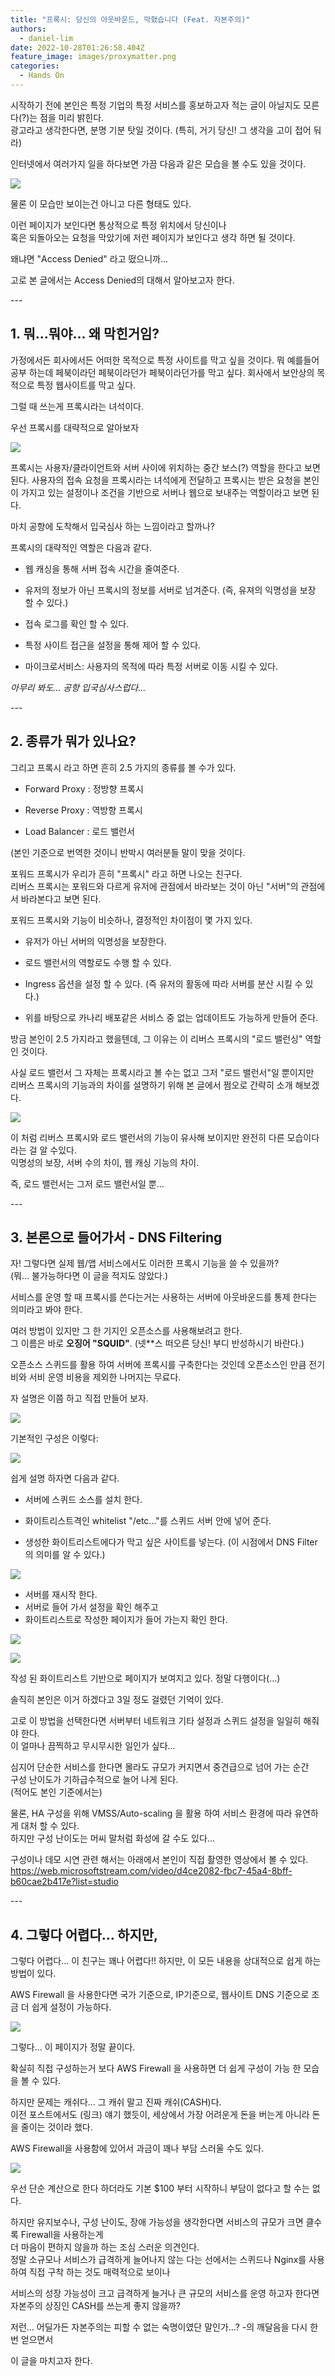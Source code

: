 ```yaml
---
title: "프록시: 당신의 아웃바운드, 막혔습니다 (Feat. 자본주의)"
authors:
  - daniel-lim
date: 2022-10-28T01:26:58.404Z
feature_image: images/proxymatter.png
categories:
  - Hands On
---
```

시작하기 전에 본인은 특정 기업의 특정 서비스를 홍보하고자 적는 글이 아닐지도 모른다(?)는 점을 미리 밝힌다. \
광고라고 생각한다면, 분명 기분 탓일 것이다. (특히, 거기 당신! 그 생각을 고이 접어 둬라)

인터넷에서 여러가지 일을 하다보면 가끔 다음과 같은 모습을 볼 수도 있을 것이다.

![](images/칫결계인가.png)

물론 이 모습만 보이는건 아니고 다른 형태도 있다.

이런 페이지가 보인다면 통상적으로 특정 위치에서 당신이나 \
혹은 되돌아오는 요청을 막았기에 저런 페이지가 보인다고 생각 하면 될 것이다. 

왜냐면 "Access Denied" 라고 떴으니까...

고로 본 글에서는 Access Denied의 대해서 알아보고자 한다.

\-﻿--

## 1. 뭐...뭐야... 왜 막힌거임?

가정에서든 회사에서든 어떠한 목적으로 특정 사이트를 막고 싶을 것이다.
뭐 예를들어 공부 하는데 페북이라던 페북이라던가 페북이라던가를 막고 싶다.
회사에서 보안상의 목적으로 특정 웹사이트를 막고 싶다.

그럴 때 쓰는게 프록시라는 녀석이다.

우선 프록시를 대략적으로 알아보자

![](images/proxymatter.png)

프록시는 사용자/클라이언트와 서버 사이에 위치하는 중간 보스(?) 역할을 한다고 보면 된다. 
사용자의 접속 요청을 프록시라는 녀석에게 전달하고 프록시는 받은 요청을 본인이 가지고 있는 설정이나 조건을 기반으로
서버나 웹으로 보내주는 역할이라고 보면 된다.

마치 공항에 도착해서 입국심사 하는 느낌이라고 할까나?

프록시의 대략적인 역할은 다음과 같다.

* 웹 캐싱을 통해 서버 접속 시간을 줄여준다.


* 유저의 정보가 아닌 프록시의 정보를 서버로 넘겨준다.
  (즉, 유져의 익명성을 보장 할 수 있다.)
* 접속 로그를 확인 할 수 있다.
* 특정 사이트 접근을 설정을 통해 제어 할 수 있다.
* 마이크로서비스: 사용자의 목적에 따라 특정 서버로 이동 시킬 수 있다.

*아무리 봐도... 공항 입국심사스럽다...*

\-﻿--

## 2. 종류가 뭐가 있나요?

그리고 프록시 라고 하면 흔히 2.5 가지의 종류를 볼 수가 있다.

* Forward Proxy : 정방향 프록시
* Reverse Proxy : 역방향 프록시 


* Load Balancer : 로드 밸런서



(본인 기준으로 번역한 것이니 반박시 여러분들 말이 맞을 것이다.

포워드 프록시가 우리가 흔히 "프록시" 라고 하면 나오는 친구다.\
리버스 프록시는 포워드와 다르게 유저에 관점에서 바라보는 것이 아닌 "서버"의 관점에서 바라본다고 보면 된다. 

포워드 프록시와 기능이 비슷하나, 결정적인 차이점이 몇 가지 있다.

* 유저가 아닌 서버의 익명성을 보장한다.


* 로드 밸런서의 역할로도 수행 할 수 있다.
* Ingress 옵션을 설정 할 수 있다. (즉 유저의 활동에 따라 서버를 분산 시킬 수 있다.)
* 위를 바탕으로 카나리 배포같은 서비스 중 없는 업데이트도 가능하게 만들어 준다.

방금 본인이 2.5 가지라고 했을텐데, 그 이유는 이 리버스 프록시의 "로드 밸런싱" 역할 인 것이다.

사실 로드 밸런서 그 자체는 프록시라고 볼 수는 없고 그저 "로드 밸런서"일 뿐이지만\
리버스 프록시의 기능과의 차이를 설명하기 위해 본 글에서 쩜오로 간략히 소개 해보겠다. 

![](images/reverseproxyvslb.png)

이 처럼 리버스 프록시와 로드 밸런서의 기능이 유사해 보이지만 완전히 다른 모습이다 라는 걸 알 수있다. \
익명성의 보장, 서버 수의 차이, 웹 캐싱 기능의 차이.

즉, 로드 밸런서는 그저 로드 밸런서일 뿐...

\-﻿--

## 3. 본론으로 들어가서 - DNS Filtering

자! 그렇다면 실제 웹/앱 서비스에서도 이러한 프록시 기능을 쓸 수 있을까?\
(뭐… 불가능하다면 이 글을 적지도 않았다.)

서비스를 운영 할 때 프록시를 쓴다는거는 사용하는 서버에 아웃바운드를 통제 한다는 의미라고 봐야 한다.

여러 방법이 있지만 그 한 기지인 오픈소스를 사용해보려고 한다.\
그 이름은 바로 **오징어 "SQUID"**. (넷\*\*스 떠오른 당신! 부디 반성하시기 바란다.)

오픈소스 스퀴드를 활용 하여 서버에 프록시를 구축한다는 것인데 오픈소스인 만큼 전기비와 서비 운영 비용을 제외한 나머지는 무료다.

자 설명은 이쯤 하고 직접 만들어 보자.

![](images/squid.png)

기본적인 구성은 이렇다:

![](images/architecture.png)

쉽게 설명 하자면 다음과 같다.

* 서버에 스퀴드 소스를 설치 한다.


* 화이트리스트격인 whitelist "/etc..."를 스퀴드 서버 안에 넣어 준다. 
* 생성한 화이트리스트에다가 막고 싶은 사이트를 넣는다. (이 시점에서 DNS Filter의 의미를 알 수 있다.)

![](images/createsquid.png)

* 서버를 재시작 한다.
* 서버로 들어 가서 설정을 확인 해주고
* 화이트리스트로 작성한 페이지가 들어 가는지 확인 한다. 

![](images/settings.png)

![](images/resultsfromsettings.png)

작성 된 화이트리스트 기반으로 페이지가 보여지고 있다. 정말 다행이다(...)

솔직히 본인은 이거 하겠다고 3일 정도 걸렸던 기억이 있다.

고로 이 방법을 선택한다면 서버부터 네트워크 기타 설정과 스퀴드 설정을 일일히 해줘야 한다.\
이 얼마나 끔찍하고 무시무시한 일인가 싶다...

심지어 단순한 서비스를 한다면 몰라도 규모가 커지면서 중견급으로 넘어 가는 순간\
구성 난이도가 기하급수적으로 늘어 나게 된다. \
(적어도 본인 기준에서는)

물론, HA 구성을 위해 VMSS/Auto-scaling 을 활용 하여 서비스 환경에 따라 유연하게 대처 할 수 있다.\
하지만 구성 난이도는 머씨 말처럼 화성에 갈 수도 있다...

구성이나 데모 시연 관련 해서는 아래에서 본인이 직접 촬영한 영상에서 볼 수 있다. \
https://web.microsoftstream.com/video/d4ce2082-fbc7-45a4-8bff-b60cae2b417e?list=studio

\-﻿--

## 4. 그렇다 어렵다... 하지만,

그렇다 어렵다... 이 친구는 꽤나 어렵다!!
하지만, 이 모든 내용을 상대적으로 쉽게 하는 방법이 있다.

AWS Firewall 을 사용한다면 국가 기준으로, IP기준으로, 웹사이트 DNS 기준으로 조금 더 쉽게 설정이 가능하다.

![](images/firenetwork.png)

그렇다... 이 페이지가 정말 끝이다.

확실히 직접 구성하는거 보다 AWS Firewall 을 사용하면 더 쉽게 구성이 가능 한 모습을 볼 수 있다.

하지만 문제는 캐쉬다… 그 캐쉬 말고 진짜 캐쉬(CASH)다.\
이전 포스트에서도 (링크) 얘기 했듯이, 세상에서 가장 어려운게 돈을 버는게 아니라 돈을 줄이는 것이라 했다.

AWS Firewall을 사용함에 있어서 과금이 꽤나 부담 스러울 수도 있다.

![](images/pricingtag.png)

우선 단순 계산으로 한다 하더라도 기본 $100 부터 시작하니 부담이 없다고 할 수는 없다.

하지만 유지보수나, 구성 난이도, 장애 가능성을 생각한다면 서비스의 규모가 크면 클수록 Firewall을 사용하는게 \
더 마음이 편하지 않을까 하는 조심 스러운 의견인다.\
정말 소규모나 서비스가 급격하게 늘어나지 않는 다는 선에서는 스퀴드나 Nginx를 사용하여 직접 구착 하는 것도 매력적으로 보이나

서비스의 성장 가능성이 크고 급격하게 늘거나 큰 규모의 서비스를 운영 하고자 한다면 자본주의 상징인 CASH를 쓰는게 좋지 않을까?

저런… 어딜가든 자본주의는 피할 수 없는 숙명이였단 말인가…?
-의 깨달음을 다시 한 번 얻으면서

이 글을 마치고자 한다.